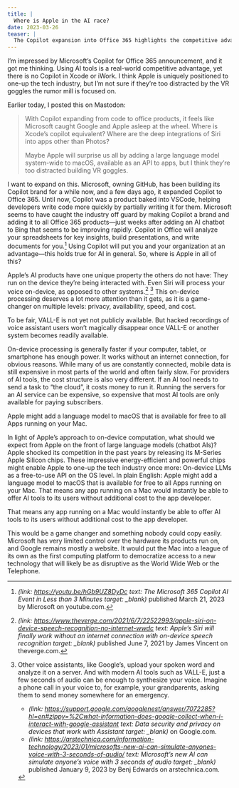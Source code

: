 ```yaml
---
title: |
  Where is Apple in the AI race?
date: 2023-03-26
teaser: |
  The Copilot expansion into Office 365 highlights the competitive advantage AI tools can provide. Apple's impressive on-device processing power suggests it might introduce offline AI soon.
---
```

I’m impressed by Microsoft’s Copilot for Office 365 announcement, and it got me thinking. Using AI tools is a real-world competitive advantage, yet there is no Copilot in Xcode or iWork. I think Apple is uniquely positioned to one-up the tech industry, but I’m not sure if they’re too distracted by the VR goggles the rumor mill is focused on.

Earlier today, I posted this on Mastodon:

> With Copilot expanding from code to office products, it feels like Microsoft caught Google and Apple asleep at the wheel. Where is Xcode’s copilot equivalent? Where are the deep integrations of Siri into apps other than Photos?
> 
> Maybe Apple will surprise us all by adding a large language model system-wide to macOS, available as an API to apps, but I think they’re too distracted building VR goggles.

I want to expand on this. Microsoft, owning GitHub, has been building its Copilot brand for a while now, and a few days ago, it expanded Copilot to Office 365. Until now, Copilot was a product baked into VSCode, helping developers write code more quickly by partially writing it for them. Microsoft seems to have caught the industry off guard by making Copilot a brand and adding it to all Office 365 products—just weeks after adding an AI chatbot to Bing that seems to be improving rapidly. Copilot in Office will analyze your spreadsheets for key insights, build presentations, and write documents for you.[^microsoft] Using Copilot will put you and your organization at an advantage—this holds true for AI in general. So, where is Apple in all of this?

[^microsoft]: <cite>(link: https://youtu.be/hGb9UZ8DyDc text: The Microsoft 365 Copilot AI Event in Less than 3 Minutes target: _blank)</cite> published March 21, 2023 by Microsoft on youtube.com.

Apple’s AI products have one unique property the others do not have: They run on the device they’re being interacted with. Even Siri will process your voice on-device, as opposed to other systems.[^theverge] [^note] This on-device processing deserves a lot more attention than it gets, as it is a game-changer on multiple levels: privacy, availability, speed, and cost.

[^theverge]: <cite>(link: https://www.theverge.com/2021/6/7/22522993/apple-siri-on-device-speech-recognition-no-internet-wwdc text: Apple’s Siri will finally work without an internet connection with on-device speech recognition target: _blank)</cite> published June 7, 2021 by James Vincent on theverge.com.

[^note]:
    Other voice assistants, like Google’s, upload your spoken word and analyze it on a server. And with modern AI tools such as VALL-E, just a few seconds of audio can be enough to synthesize your voice. Imagine a phone call in your voice to, for example, your grandparents, asking them to send money somewhere for an emergency.
    
    - <cite>(link: https://support.google.com/googlenest/answer/7072285?hl=en#zippy=%2Cwhat-information-does-google-collect-when-i-interact-with-google-assistant text: Data security and privacy on devices that work with Assistant target: _blank)</cite> on Google.com.
    - <cite>(link: https://arstechnica.com/information-technology/2023/01/microsofts-new-ai-can-simulate-anyones-voice-with-3-seconds-of-audio/ text: Microsoft’s new AI can simulate anyone’s voice with 3 seconds of audio target: _blank)</cite> published January 9, 2023 by Benj Edwards on arstechnica.com.

To be fair, VALL-E is not yet not publicly available. But hacked recordings of voice assistant users won’t magically disappear once VALL-E or another system becomes readily available.

On-device processing is generally faster if your computer, tablet, or smartphone has enough power. It works without an internet connection, for obvious reasons. While many of us are constantly connected, mobile data is still expensive in most parts of the world and often fairly slow. For providers of AI tools, the cost structure is also very different. If an AI tool needs to send a task to “the cloud”, it costs money to run it. Running the servers for an AI service can be expensive, so expensive that most AI tools are only available for paying subscribers.

<p class=quotable>Apple might add a language model to macOS that is available for free to all Apps running on your Mac.</p>

In light of Apple’s approach to on-device computation, what should we expect from Apple on the front of large language models (chatbot AIs)? Apple shocked its competition in the past years by releasing its M-Series Apple Silicon chips. These impressive energy-efficient and powerful chips might enable Apple to one-up the tech industry once more: On-device LLMs as a free-to-use API on the OS level. In plain English: Apple might add a language model to macOS that is available for free to all Apps running on your Mac. That means any app running on a Mac would instantly be able to offer AI tools to its users without additional cost to the app developer.

<p class=quotable>That means any app running on a Mac would instantly be able to offer AI tools to its users without additional cost to the app developer.</p>

This would be a game changer and something nobody could copy easily. Microsoft has very limited control over the hardware its products run on, and Google remains mostly a website. It would put the Mac into a league of its own as the first computing platform to democratize access to a new technology that will likely be as disruptive as the World Wide Web or the Telephone.